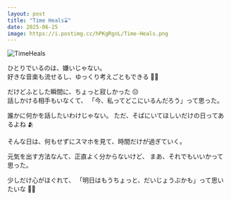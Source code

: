 ```yaml
---
layout: post
title: "Time Heals⌛"
date: 2025-06-25
image: https://i.postimg.cc/hPKgRgnL/Time-Heals.png
---
```


![TimeHeals](https://i.postimg.cc/hPKgRgnL/Time-Heals.png)

ひとりでいるのは、嫌いじゃない。  
好きな音楽も流せるし、ゆっくり考えごともできる 🎵💭

だけどふとした瞬間に、ちょっと寂しかった 😔  
話しかける相手もいなくて、
「今、私ってどこにいるんだろう」って思った。

誰かに何かを話したいわけじゃない。
ただ、そばにいてほしいだけの日ってあるよね 🫂

そんな日は、何もせずにスマホを見て、時間だけが過ぎていく。

元気を出す方法なんて、正直よく分からないけど、
まあ、それでもいいかって思った。

少しだけ心がほぐれて、
「明日はもうちょっと、だいじょうぶかも」って思いたいな 🌈✨
